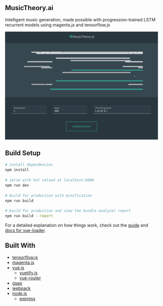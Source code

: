 ## MusicTheory.ai

Intelligent music generation, made possible with progression-trained LSTM recurrent models using magenta.js and tensorflow.js

[![Transcription](./screenshots/main.png 'Transcription')](http://musictheory.ai)

## Build Setup

```bash
# install dependencies
npm install

# serve with hot reload at localhost:8080
npm run dev

# build for production with minification
npm run build

# build for production and view the bundle analyzer report
npm run build --report
```

For a detailed explanation on how things work, check out the [guide](http://vuejs-templates.github.io/webpack/) and [docs for vue-loader](http://vuejs.github.io/vue-loader).

## Built With

-   [tensorflow.js](https://github.com/tensorflow/tfjs)
-   [magenta.js](https://github.com/tensorflow/magenta-js)
-   [vue.js](https://github.com/vuejs/vue)
    -   [vuetify.js](https://github.com/vuetifyjs/vuetify)
    -   [vue-router](https://github.com/vuejs/vue-router)
-   [gsap](https://github.com/greensock/GreenSock-JS)
-   [webpack](https://github.com/webpack/webpack)
-   [node.js](https://github.com/nodejs/node)
    -   [express](https://github.com/webpack/webpack)
